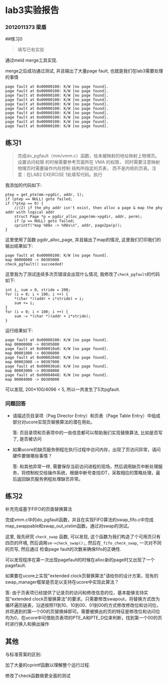 # lab3实验报告
### 2012011373 梁盾


##练习0
> 填写已有实验

通过meld merge工具实现.

merge之后成功通过测试, 并且输出了大量page fault, 也就是我们在lab3需要处理的事情
```
page fault at 0x00000100: K/W [no page found].
page fault at 0x00000100: K/W [no page found].
page fault at 0x00000100: K/W [no page found].
page fault at 0x00000100: K/W [no page found].
page fault at 0x00000100: K/W [no page found].
page fault at 0x00000100: K/W [no page found].
page fault at 0x00000100: K/W [no page found].
page fault at 0x00000100: K/W [no page found].
page fault at 0x00000100: K/W [no page found].
page fault at 0x00000100: K/W [no page found].
```

## 练习1

> 完成do_pgfault（mm/vmm.c）函数，给未被映射的地址映射上物理页。
设置访问权限 的时候需要参考页面所在 VMA 的权限，
同时需要注意映射物理页时需要操作内存控制 结构所指定的页表，
而不是内核的页表。注意：在LAB2 EXERCISE 1处填写代码。执行

我添加的代码如下:
```
ptep = get_pte(mm->pgdir, addr, 1);
if (ptep == NULL) goto failed;
if (*ptep == 0) {
    //(2) if the phy addr isn't exist, then alloc a page & map the phy addr with logical addr
    struct Page *p = pgdir_alloc_page(mm->pgdir, addr, perm);
    if (p == NULL) goto failed;
    cprintf("map %08x -> %08x\n", addr, page2pa(p));
}
```

这里使用了函数 pgdir_alloc_page, 并且输出了map的情况, 这里我们打印我们的输出结果如下:

```
page fault at 0x00000100: K/W [no page found].
map 00000000 -> 00305000
check_pgfault() succeeded!
```

这里我为了测试连续多次页错误会出现什么情况, 我修改了`check_pgfault`的代码如下:

```
int i, sum = 0, stride = 200;
for (i = 0; i < 100; i ++) {
    *(char *)(addr + i*stride) = i;
    sum += i;
}
for (i = 0; i < 100; i ++) {
    sum -= *(char *)(addr + i*stride);
}
```

运行结果如下:

```
page fault at 0x00000100: K/W [no page found].
map 00000000 -> 00305000
page fault at 0x000010a0: K/W [no page found].
map 00001000 -> 00306000
page fault at 0x00002040: K/W [no page found].
map 00002000 -> 00307000
page fault at 0x000030a8: K/W [no page found].
map 00003000 -> 00308000
page fault at 0x00004048: K/W [no page found].
map 00004000 -> 00309000
```

可以发现, 200*100/4096 < 5, 所以一共发生了5次pgfault.

### 问题回答

*   请描述页目录项（Pag Director Entry）和页表（Page Table Entry）中组成部分对ucore实现页替换算法的潜在用处。

    答: 页目录项和页表项中的一些信息都可以帮助我们实现替换算法, 比如是否写了, 是否被访问

*   如果ucore的缺页服务例程在执行过程中访问内存，出现了页访问异常，请问硬件要做哪些事情？

    答: 和其他异常一样, 需要保存当前访问进程的现场，然后调用缺页中断处理服务，将控制权交给操作系统，根据中断号查找IDT，采取相应的策略处理，最后返回缺页服务例程处理缺页异常。

## 练习2

补充完成基于FIFO的页面替换算法

完成vmm.c中的do_pgfault函数，并且在实现FIFO算法的swap_fifo.c中完成map_swappable和swap_out_vistim函数。通过对swap的测试。

这里, 我先研究 `check_swap` 函数, 可以发现, 这个函数为我们构造了个可用页只有四页的环境,
然后调用`sm->check_swap();`, 然后在`_fifo_check_swap`, 一次对不同的页写, 然后通过
检查page fault的次数来确保fifo的正确性.

可以发现程序在第一次出现pagefault的时候在alloc新的page时又出现了一个pagefault.

如果要在ucore上实现"extended clock页替换算法"请给你的设计方案，现有的swap_manager框架是否足以支持在ucore中实现此算法？

答: 由于页表项已经提供了记录页的访问和修改信息的位，基本能够支持实现"extended clock页替换算法"的要求。只需要修改swapout，将替换方式改为循环遍历链表，沿途按照11到10、10到00、01到00的方式修改修改位和访问位，并将遇到的第一个00的页替换掉即可。需要被换出的页的特征是修改位和访问位均为0，在ucore中可借助页表项的PTE_A和PTE_D位来判断，找到第一个00的页时进行换入和换出操作

## 其他

与标准答案的区别:

加了大量的cprintf函数以理解整个运行过程.

修改了check函数做更全面的测试
